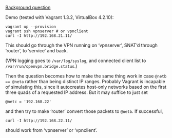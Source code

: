 [Background question](http://serverfault.com/questions/539710/iptables-combine-snat-with-network-remapping-for-openvpn)

Demo (tested with Vagrant 1.3.2, VirtualBox 4.2.10):

    vagrant up --provision
    vagrant ssh vpnserver # or vpnclient
    curl -I http://192.168.21.11/

This should go through the VPN running on ‘vpnserver’, SNAT’d through ‘router’, to ‘service’ and back.

(VPN logging goes to `/var/log/syslog`, and connected client list to `/var/run/openvpn.bridge.status`.)

Then the question becomes how to make the same thing work in case `@netb == @neta` rather than being distinct IP ranges.
Probably Vagrant is incapable of simulating this, since it autocreates host-only networks based on the first three quads of a requested IP address.
But it may suffice to just set

    @netc = '192.168.22'

and then try to make ‘router’ convert those packets to `@netb`. If successful,

    curl -I http://192.168.22.11/

should work from ‘vpnserver’ or ‘vpnclient’.
